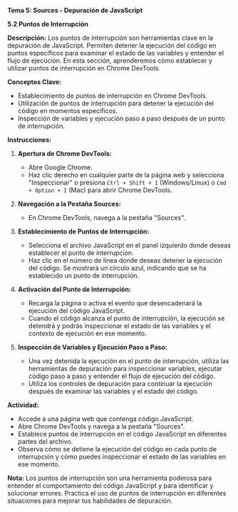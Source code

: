 **Tema 5: Sources - Depuración de JavaScript**

**5.2 Puntos de Interrupción**

**Descripción:**
Los puntos de interrupción son herramientas clave en la depuración de JavaScript. Permiten detener la ejecución del código en puntos específicos para examinar el estado de las variables y entender el flujo de ejecución. En esta sección, aprenderemos cómo establecer y utilizar puntos de interrupción en Chrome DevTools.

**Conceptos Clave:**
- Establecimiento de puntos de interrupción en Chrome DevTools.
- Utilización de puntos de interrupción para detener la ejecución del código en momentos específicos.
- Inspección de variables y ejecución paso a paso después de un punto de interrupción.

**Instrucciones:**

1. **Apertura de Chrome DevTools:**
   - Abre Google Chrome.
   - Haz clic derecho en cualquier parte de la página web y selecciona "Inspeccionar" o presiona `Ctrl + Shift + I` (Windows/Linux) o `Cmd + Option + I` (Mac) para abrir Chrome DevTools.

2. **Navegación a la Pestaña Sources:**
   - En Chrome DevTools, navega a la pestaña "Sources".

3. **Establecimiento de Puntos de Interrupción:**
   - Selecciona el archivo JavaScript en el panel izquierdo donde deseas establecer el punto de interrupción.
   - Haz clic en el número de línea donde deseas detener la ejecución del código. Se mostrará un círculo azul, indicando que se ha establecido un punto de interrupción.

4. **Activación del Punto de Interrupción:**
   - Recarga la página o activa el evento que desencadenará la ejecución del código JavaScript.
   - Cuando el código alcanza el punto de interrupción, la ejecución se detendrá y podrás inspeccionar el estado de las variables y el contexto de ejecución en ese momento.

5. **Inspección de Variables y Ejecución Paso a Paso:**
   - Una vez detenida la ejecución en el punto de interrupción, utiliza las herramientas de depuración para inspeccionar variables, ejecutar código paso a paso y entender el flujo de ejecución del código.
   - Utiliza los controles de depuración para continuar la ejecución después de examinar las variables y el estado del código.

**Actividad:**
- Accede a una página web que contenga código JavaScript.
- Abre Chrome DevTools y navega a la pestaña "Sources".
- Establece puntos de interrupción en el código JavaScript en diferentes partes del archivo.
- Observa cómo se detiene la ejecución del código en cada punto de interrupción y cómo puedes inspeccionar el estado de las variables en ese momento.

**Nota:**
Los puntos de interrupción son una herramienta poderosa para entender el comportamiento del código JavaScript y para identificar y solucionar errores. Practica el uso de puntos de interrupción en diferentes situaciones para mejorar tus habilidades de depuración.